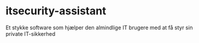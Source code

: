 # itsecurity-assistant
Et stykke software som hjælper den almindlige IT brugere med at få styr sin private IT-sikkerhed
